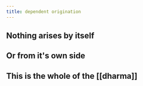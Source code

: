 ```yaml
---
title: dependent origination
---
```


## Nothing arises by itself

## Or from it's own side

## This is the whole of the [[dharma]]

## 
